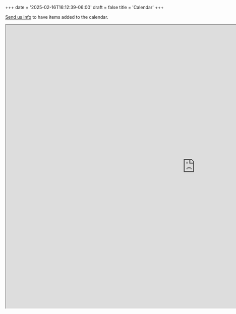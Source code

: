 +++
date = '2025-02-16T16:12:39-06:00'
draft = false
title = 'Calendar'
+++

[Send us info](mailto:bluedotiowa@outlook.com) to have items added to the calendar.
<iframe src="https://calendar.online/9b6d362cf0471a2586ac" width="1200px" height="900px"></iframe>
